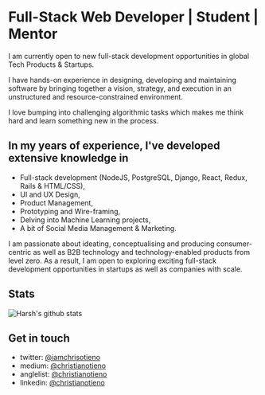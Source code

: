 # Full-Stack Web Developer | Student | Mentor

I am currently open to new full-stack development opportunities in global Tech Products & Startups.

I have hands-on experience in designing, developing and maintaining software by bringing together a vision, strategy, and execution in an unstructured and resource-constrained environment.

I love bumping into challenging algorithmic tasks which makes me think hard and learn something new in the process.

## In my years of experience, I've developed extensive knowledge in

- Full-stack development (NodeJS, PostgreSQL, Django, React, Redux, Rails & HTML/CSS),
- UI and UX Design,
- Product Management,
- Prototyping and Wire-framing,
- Delving into Machine Learning projects,
- A bit of Social Media Management & Marketing.

I am passionate about ideating, conceptualising and producing consumer-centric as well as B2B technology and technology-enabled products from level zero. As a result, I am open to exploring exciting full-stack development opportunities in startups as well as companies with scale.

## Stats

![Harsh's github stats](https://github-readme-stats.vercel.app/api?username=christianotieno&hide=["issues"]&show_icons=true&theme=dark)

## Get in touch

- twitter: [@iamchrisotieno](https://twitter.com/iamchrisotieno)
- medium: [@christianotieno](https://medium.com/@christianotieno)
- anglelist: [@christianotieno](https://angel.co/u/christianotieno)
- linkedin: [@christianotieno](https://www.linkedin.com/in/christianotieno/)
